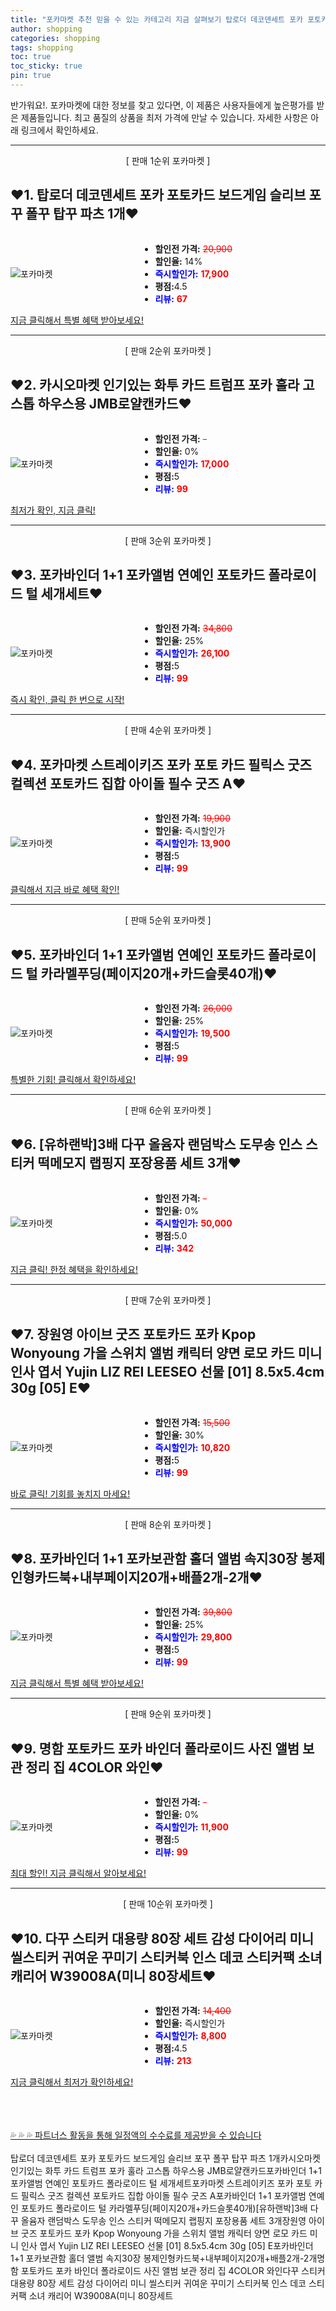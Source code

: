 ```yaml
---
title: "포카마켓 추천 믿을 수 있는 카테고리 지금 살펴보기 탑로더 데코덴세트 포카 포토카드 보드게임"
author: shopping
categories: shopping
tags: shopping
toc: true
toc_sticky: true
pin: true
---
```

반가워요!. 포카마켓에 대한 정보를 찾고 있다면, 이 제품은 사용자들에게 높은평가를 받은 제품들입니다. 최고 품질의 상품을 최저 가격에 만날 수 있습니다. 자세한 사항은 아래 링크에서 확인하세요.

---
<p class="toplist" style="margin: 0 auto; display: block; width: fit-content;">[ 판매 1순위 포카마켓 ]</p>

<h2><strong>❤️1. 탑로더 데코덴세트 포카 포토카드 보드게임 슬리브 포꾸 폴꾸 탑꾸 파츠 1개❤️</strong></h2>

<div style="display: flex; align-items: center;">
    <div style="flex: 0.4;">
        <img src="https://thumbnail10.coupangcdn.com/thumbnails/remote/230x230ex/image/vendor_inventory/1593/0e9413ccd8a346496febe79f48247bebdb4229aa8563c3c13f0ecc7ccacb.png" alt="포카마켓" style="max-width: 100%;">
    </div>
    <div style="flex: 0.6; margin-left: 10px;">
        <ul>
            <li><strong>할인전 가격:</strong> <del style="color: red;">20,900</del></li>
            <li><strong>할인율:</strong> 14%</li>
            <li><span style='color:blue'><strong>즉시할인가:</strong></span> <span style='color:red'><strong>17,900</strong></span></li>
            <li><strong>평점:</strong>4.5</li>
            <li><span style='color:blue'><strong>리뷰:</strong></span> <span style='color:red'><strong>67</strong></span></li>
        </ul>
    </div>
</div>
<div class="center">
    <a href="https://selin100587001.github.io?lptag=AF9450613&subid=githubio&pageKey=6222241353&traceid=V0-153&itemId=12458171951&vendorItemId=79727164216" class="myButton">
        지금 클릭해서 특별 혜택 받아보세요!
    </a>
</div>


---
<p class="toplist" style="margin: 0 auto; display: block; width: fit-content;">[ 판매 2순위 포카마켓 ]</p>

<h2><strong>❤️2. 카시오마켓 인기있는 화투 카드 트럼프 포카 훌라 고스톱 하우스용 JMB로얄캔카드❤️</strong></h2>

<div style="display: flex; align-items: center;">
    <div style="flex: 0.4;">
        <img src="https://thumbnail9.coupangcdn.com/thumbnails/remote/230x230ex/image/vendor_inventory/b498/6a5091473f9171be9ac89a533226f41e72f34ed206a5c4bbe63150852662.jpg" alt="포카마켓" style="max-width: 100%;">
    </div>
    <div style="flex: 0.6; margin-left: 10px;">
        <ul>
            <li><strong>할인전 가격:</strong> <del style="color: red;">-</del></li>
            <li><strong>할인율:</strong> 0%</li>
            <li><span style='color:blue'><strong>즉시할인가:</strong></span> <span style='color:red'><strong>17,000</strong></span></li>
            <li><strong>평점:</strong>5</li>
            <li><span style='color:blue'><strong>리뷰:</strong></span> <span style='color:red'><strong>99</strong></span></li>
        </ul>
    </div>
</div>
<div class="center">
    <a href="https://selin100587001.github.io?lptag=AF9450613&subid=githubio&pageKey=186075777&traceid=V0-153&itemId=532095149&vendorItemId=87316960592" class="myButton">
        최저가 확인, 지금 클릭!
    </a>
</div>


---
<p class="toplist" style="margin: 0 auto; display: block; width: fit-content;">[ 판매 3순위 포카마켓 ]</p>

<h2><strong>❤️3. 포카바인더 1+1 포카앨범 연예인 포토카드 폴라로이드 털 세개세트❤️</strong></h2>

<div style="display: flex; align-items: center;">
    <div style="flex: 0.4;">
        <img src="https://thumbnail8.coupangcdn.com/thumbnails/remote/230x230ex/image/vendor_inventory/f853/f4b9fddc611709ef46e8b6231f9afb8110c0a68a983188f886ac40e4afb4.png" alt="포카마켓" style="max-width: 100%;">
    </div>
    <div style="flex: 0.6; margin-left: 10px;">
        <ul>
            <li><strong>할인전 가격:</strong> <del style="color: red;">34,800</del></li>
            <li><strong>할인율:</strong> 25%</li>
            <li><span style='color:blue'><strong>즉시할인가:</strong></span> <span style='color:red'><strong>26,100</strong></span></li>
            <li><strong>평점:</strong>5</li>
            <li><span style='color:blue'><strong>리뷰:</strong></span> <span style='color:red'><strong>99</strong></span></li>
        </ul>
    </div>
</div>
<div class="center">
    <a href="https://selin100587001.github.io?lptag=AF9450613&subid=githubio&pageKey=8007006512&traceid=V0-153&itemId=22320580187&vendorItemId=89365929808" class="myButton">
        즉시 확인, 클릭 한 번으로 시작!
    </a>
</div>


---
<p class="toplist" style="margin: 0 auto; display: block; width: fit-content;">[ 판매 4순위 포카마켓 ]</p>

<h2><strong>❤️4. 포카마켓 스트레이키즈 포카 포토 카드 필릭스 굿즈 컬렉션 포토카드 집합 아이돌 필수 굿즈 A❤️</strong></h2>

<div style="display: flex; align-items: center;">
    <div style="flex: 0.4;">
        <img src="https://thumbnail6.coupangcdn.com/thumbnails/remote/230x230ex/image/vendor_inventory/f0ec/e231c179af0edc0b8e90be294d70ff6294d26a93ee3b8243d3e619319d81.jpg" alt="포카마켓" style="max-width: 100%;">
    </div>
    <div style="flex: 0.6; margin-left: 10px;">
        <ul>
            <li><strong>할인전 가격:</strong> <del style="color: red;">19,900</del></li>
            <li><strong>할인율:</strong> 즉시할인가</li>
            <li><span style='color:blue'><strong>즉시할인가:</strong></span> <span style='color:red'><strong>13,900</strong></span></li>
            <li><strong>평점:</strong>5</li>
            <li><span style='color:blue'><strong>리뷰:</strong></span> <span style='color:red'><strong>99</strong></span></li>
        </ul>
    </div>
</div>
<div class="center">
    <a href="https://selin100587001.github.io?lptag=AF9450613&subid=githubio&pageKey=8068357976&traceid=V0-153&itemId=22699885356&vendorItemId=90134279006" class="myButton">
        클릭해서 지금 바로 혜택 확인!
    </a>
</div>


---
<p class="toplist" style="margin: 0 auto; display: block; width: fit-content;">[ 판매 5순위 포카마켓 ]</p>

<h2><strong>❤️5. 포카바인더 1+1 포카앨범 연예인 포토카드 폴라로이드 털 카라멜푸딩(페이지20개+카드슬롯40개)❤️</strong></h2>

<div style="display: flex; align-items: center;">
    <div style="flex: 0.4;">
        <img src="https://thumbnail7.coupangcdn.com/thumbnails/remote/230x230ex/image/vendor_inventory/2aae/bb6dc3e41898bdbd30b6a0330ae98bf9dec4c253787fb624bd79570fd187.png" alt="포카마켓" style="max-width: 100%;">
    </div>
    <div style="flex: 0.6; margin-left: 10px;">
        <ul>
            <li><strong>할인전 가격:</strong> <del style="color: red;">26,000</del></li>
            <li><strong>할인율:</strong> 25%</li>
            <li><span style='color:blue'><strong>즉시할인가:</strong></span> <span style='color:red'><strong>19,500</strong></span></li>
            <li><strong>평점:</strong>5</li>
            <li><span style='color:blue'><strong>리뷰:</strong></span> <span style='color:red'><strong>99</strong></span></li>
        </ul>
    </div>
</div>
<div class="center">
    <a href="https://selin100587001.github.io?lptag=AF9450613&subid=githubio&pageKey=8007006512&traceid=V0-153&itemId=22320580167&vendorItemId=89365929747" class="myButton">
        특별한 기회! 클릭해서 확인하세요!
    </a>
</div>


---
<p class="toplist" style="margin: 0 auto; display: block; width: fit-content;">[ 판매 6순위 포카마켓 ]</p>

<h2><strong>❤️6. [유하랜박]3배 다꾸 올윰자 랜덤박스 도무송 인스 스티커 떡메모지 랩핑지 포장용품 세트 3개❤️</strong></h2>

<div style="display: flex; align-items: center;">
    <div style="flex: 0.4;">
        <img src="https://thumbnail10.coupangcdn.com/thumbnails/remote/230x230ex/image/vendor_inventory/8cb4/91879fcc83d97a12641bee0ab9d0ebd7cbc0f649e9e2b90a648bffa17478.jpg" alt="포카마켓" style="max-width: 100%;">
    </div>
    <div style="flex: 0.6; margin-left: 10px;">
        <ul>
            <li><strong>할인전 가격:</strong> <del style="color: red;">-</del></li>
            <li><strong>할인율:</strong> 0%</li>
            <li><span style='color:blue'><strong>즉시할인가:</strong></span> <span style='color:red'><strong>50,000</strong></span></li>
            <li><strong>평점:</strong>5.0</li>
            <li><span style='color:blue'><strong>리뷰:</strong></span> <span style='color:red'><strong>342</strong></span></li>
        </ul>
    </div>
</div>
<div class="center">
    <a href="https://selin100587001.github.io?lptag=AF9450613&subid=githubio&pageKey=7489577139&traceid=V0-153&itemId=19582099457&vendorItemId=85915633016" class="myButton">
        지금 클릭! 한정 혜택을 확인하세요!
    </a>
</div>


---
<p class="toplist" style="margin: 0 auto; display: block; width: fit-content;">[ 판매 7순위 포카마켓 ]</p>

<h2><strong>❤️7. 장원영 아이브 굿즈 포토카드 포카 Kpop Wonyoung 가을 스위치 앨범 캐릭터 양면 로모 카드 미니 인사 엽서 Yujin LIZ REI LEESEO 선물 [01] 8.5x5.4cm  30g [05] E❤️</strong></h2>

<div style="display: flex; align-items: center;">
    <div style="flex: 0.4;">
        <img src="https://thumbnail6.coupangcdn.com/thumbnails/remote/230x230ex/image/vendor_inventory/11c3/406261691bec05806504693aa5ba31b1b9aba237074203e6c24f811caf98.jpg" alt="포카마켓" style="max-width: 100%;">
    </div>
    <div style="flex: 0.6; margin-left: 10px;">
        <ul>
            <li><strong>할인전 가격:</strong> <del style="color: red;">15,500</del></li>
            <li><strong>할인율:</strong> 30%</li>
            <li><span style='color:blue'><strong>즉시할인가:</strong></span> <span style='color:red'><strong>10,820</strong></span></li>
            <li><strong>평점:</strong>5</li>
            <li><span style='color:blue'><strong>리뷰:</strong></span> <span style='color:red'><strong>99</strong></span></li>
        </ul>
    </div>
</div>
<div class="center">
    <a href="https://selin100587001.github.io?lptag=AF9450613&subid=githubio&pageKey=8219763951&traceid=V0-153&itemId=23622474121&vendorItemId=90648045166" class="myButton">
        바로 클릭! 기회를 놓치지 마세요!
    </a>
</div>


---
<p class="toplist" style="margin: 0 auto; display: block; width: fit-content;">[ 판매 8순위 포카마켓 ]</p>

<h2><strong>❤️8. 포카바인더 1+1 포카보관함 홀더 앨범 속지30장 봉제인형카드북+내부페이지20개+배플2개-2개❤️</strong></h2>

<div style="display: flex; align-items: center;">
    <div style="flex: 0.4;">
        <img src="https://thumbnail7.coupangcdn.com/thumbnails/remote/230x230ex/image/vendor_inventory/fdfe/00e6179caab432b9c63c42dfbf1ebf788b41730c37aa49552a5412040b85.png" alt="포카마켓" style="max-width: 100%;">
    </div>
    <div style="flex: 0.6; margin-left: 10px;">
        <ul>
            <li><strong>할인전 가격:</strong> <del style="color: red;">39,800</del></li>
            <li><strong>할인율:</strong> 25%</li>
            <li><span style='color:blue'><strong>즉시할인가:</strong></span> <span style='color:red'><strong>29,800</strong></span></li>
            <li><strong>평점:</strong>5</li>
            <li><span style='color:blue'><strong>리뷰:</strong></span> <span style='color:red'><strong>99</strong></span></li>
        </ul>
    </div>
</div>
<div class="center">
    <a href="https://selin100587001.github.io?lptag=AF9450613&subid=githubio&pageKey=8015497089&traceid=V0-153&itemId=22379678860&vendorItemId=89424662343" class="myButton">
        지금 클릭해서 특별 혜택 받아보세요!
    </a>
</div>


---
<p class="toplist" style="margin: 0 auto; display: block; width: fit-content;">[ 판매 9순위 포카마켓 ]</p>

<h2><strong>❤️9. 명함 포토카드 포카 바인더 폴라로이드 사진 앨범 보관 정리 집 4COLOR 와인❤️</strong></h2>

<div style="display: flex; align-items: center;">
    <div style="flex: 0.4;">
        <img src="https://thumbnail6.coupangcdn.com/thumbnails/remote/230x230ex/image/vendor_inventory/39fc/63604ed5ec3181974cb283e64f31f98fbeb97127132eb8fa2f961b6b675a.jpeg" alt="포카마켓" style="max-width: 100%;">
    </div>
    <div style="flex: 0.6; margin-left: 10px;">
        <ul>
            <li><strong>할인전 가격:</strong> <del style="color: red;">-</del></li>
            <li><strong>할인율:</strong> 0%</li>
            <li><span style='color:blue'><strong>즉시할인가:</strong></span> <span style='color:red'><strong>11,900</strong></span></li>
            <li><strong>평점:</strong>5</li>
            <li><span style='color:blue'><strong>리뷰:</strong></span> <span style='color:red'><strong>99</strong></span></li>
        </ul>
    </div>
</div>
<div class="center">
    <a href="https://selin100587001.github.io?lptag=AF9450613&subid=githubio&pageKey=4732207273&traceid=V0-153&itemId=6000381069&vendorItemId=73298143408" class="myButton">
        최대 할인! 지금 클릭해서 알아보세요!
    </a>
</div>


---
<p class="toplist" style="margin: 0 auto; display: block; width: fit-content;">[ 판매 10순위 포카마켓 ]</p>

<h2><strong>❤️10. 다꾸 스티커 대용량 80장 세트 감성 다이어리 미니 씰스티커 귀여운 꾸미기 스티커북 인스 데코 스티커팩 소녀 캐리어 W39008A(미니 80장세트❤️</strong></h2>

<div style="display: flex; align-items: center;">
    <div style="flex: 0.4;">
        <img src="https://thumbnail6.coupangcdn.com/thumbnails/remote/230x230ex/image/vendor_inventory/8acc/79690f89afccc1b8d061124a373ea0c5db226fcca75ff233abd75ffe17eb.jpg" alt="포카마켓" style="max-width: 100%;">
    </div>
    <div style="flex: 0.6; margin-left: 10px;">
        <ul>
            <li><strong>할인전 가격:</strong> <del style="color: red;">14,400</del></li>
            <li><strong>할인율:</strong> 즉시할인가</li>
            <li><span style='color:blue'><strong>즉시할인가:</strong></span> <span style='color:red'><strong>8,800</strong></span></li>
            <li><strong>평점:</strong>4.5</li>
            <li><span style='color:blue'><strong>리뷰:</strong></span> <span style='color:red'><strong>213</strong></span></li>
        </ul>
    </div>
</div>
<div class="center">
    <a href="https://selin100587001.github.io?lptag=AF9450613&subid=githubio&pageKey=7327048163&traceid=V0-153&itemId=18803699697&vendorItemId=85934419053" class="myButton">
        지금 클릭해서 최저가 확인하세요!
    </a>
</div>

<br><br><br>[💦 💦 💦 파트너스 활동을 통해 일정액의 수수료를 제공받을 수 있습니다](https://link.coupang.com/a/bcpT2c)<br><br>탑로더 데코덴세트 포카 포토카드 보드게임 슬리브 포꾸 폴꾸 탑꾸 파츠 1개카시오마켓 인기있는 화투 카드 트럼프 포카 훌라 고스톱 하우스용 JMB로얄캔카드포카바인더 1+1 포카앨범 연예인 포토카드 폴라로이드 털 세개세트포카마켓 스트레이키즈 포카 포토 카드 필릭스 굿즈 컬렉션 포토카드 집합 아이돌 필수 굿즈 A포카바인더 1+1 포카앨범 연예인 포토카드 폴라로이드 털 카라멜푸딩(페이지20개+카드슬롯40개)[유하랜박]3배 다꾸 올윰자 랜덤박스 도무송 인스 스티커 떡메모지 랩핑지 포장용품 세트 3개장원영 아이브 굿즈 포토카드 포카 Kpop Wonyoung 가을 스위치 앨범 캐릭터 양면 로모 카드 미니 인사 엽서 Yujin LIZ REI LEESEO 선물 [01] 8.5x5.4cm  30g [05] E포카바인더 1+1 포카보관함 홀더 앨범 속지30장 봉제인형카드북+내부페이지20개+배플2개-2개명함 포토카드 포카 바인더 폴라로이드 사진 앨범 보관 정리 집 4COLOR 와인다꾸 스티커 대용량 80장 세트 감성 다이어리 미니 씰스티커 귀여운 꾸미기 스티커북 인스 데코 스티커팩 소녀 캐리어 W39008A(미니 80장세트